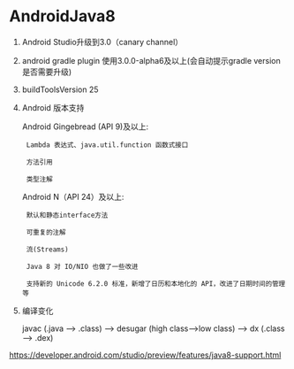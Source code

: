# AndroidJava8

1. Android Studio升级到3.0（canary channel）

2. android gradle plugin  使用3.0.0-alpha6及以上(会自动提示gradle version 是否需要升级)

3. buildToolsVersion 25

4. Android 版本支持


    Android Gingebread (API 9)及以上:

        Lambda 表达式、java.util.function 函数式接口

        方法引用
        
        类型注解

    Android N（API 24）及以上:

        默认和静态interface方法

        可重复的注解

        流(Streams)

        Java 8 对 IO/NIO 也做了一些改进

        支持新的 Unicode 6.2.0 标准，新增了日历和本地化的 API，改进了日期时间的管理等



5. 编译变化

    javac (.java --> .class) --> desugar (high class-->low class) --> dx (.class --> .dex)

    
https://developer.android.com/studio/preview/features/java8-support.html